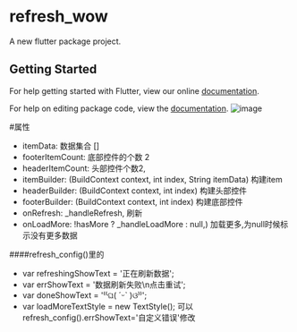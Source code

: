 # refresh_wow

A new flutter package project.

## Getting Started

For help getting started with Flutter, view our online [documentation](https://flutter.io/).

For help on editing package code, view the [documentation](https://flutter.io/developing-packages/).
![image](https://github.com/zhangruiyu/refresh_wow/blob/master/wow.gif)

#属性
* itemData: 数据集合 []
* footerItemCount:  底部控件的个数 2
* headerItemCount: 头部控件个数2,
* itemBuilder: (BuildContext context, int index, String itemData) 构建item
* headerBuilder: (BuildContext context, int index) 构建头部控件
* footerBuilder: (BuildContext context, int index) 构建底部控件
* onRefresh: _handleRefresh, 刷新
* onLoadMore: !hasMore ? _handleLoadMore : null,) 加载更多,为null时候标示没有更多数据

####refresh_config()里的
* var refreshingShowText = '正在刷新数据';
* var errShowText = '数据刷新失败\n点击重试';
* var doneShowText = '⁽⁽ଘ( ˊᵕˋ )ଓ⁾⁾';
* var loadMoreTextStyle = new TextStyle();
可以refresh_config().errShowText='自定义错误'修改